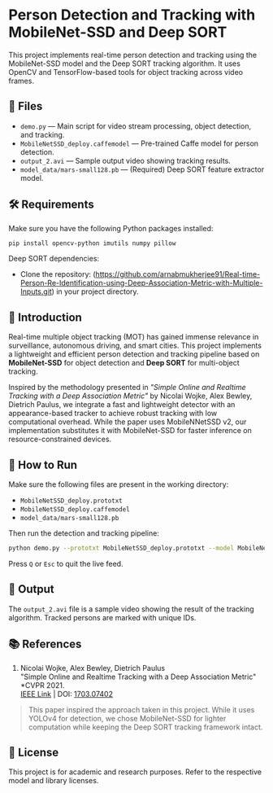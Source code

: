 
# Person Detection and Tracking with MobileNet-SSD and Deep SORT

This project implements real-time person detection and tracking using the MobileNet-SSD model and the Deep SORT tracking algorithm. It uses OpenCV and TensorFlow-based tools for object tracking across video frames.

## 📂 Files

- `demo.py` — Main script for video stream processing, object detection, and tracking.
- `MobileNetSSD_deploy.caffemodel` — Pre-trained Caffe model for person detection.
- `output_2.avi` — Sample output video showing tracking results.
- `model_data/mars-small128.pb` — (Required) Deep SORT feature extractor model.

## 🛠️ Requirements

Make sure you have the following Python packages installed:

```bash
pip install opencv-python imutils numpy pillow
```

Deep SORT dependencies:

- Clone the repository: (https://github.com/arnabmukherjee91/Real-time-Person-Re-Identification-using-Deep-Association-Metric-with-Multiple-Inputs.git) in your project directory.

## 📌 Introduction

Real-time multiple object tracking (MOT) has gained immense relevance in surveillance, autonomous driving, and smart cities. This project implements a lightweight and efficient person detection and tracking pipeline based on **MobileNet-SSD** for object detection and **Deep SORT** for multi-object tracking.

Inspired by the methodology presented in *"Simple Online and Realtime Tracking with a Deep Association Metric"* by Nicolai Wojke, Alex Bewley, Dietrich Paulus, we integrate a fast and lightweight detector with an appearance-based tracker to achieve robust tracking with low computational overhead. While the paper uses MobileNNetSSD v2, our implementation substitutes it with MobileNet-SSD for faster inference on resource-constrained devices.

## 🚀 How to Run

Make sure the following files are present in the working directory:

- `MobileNetSSD_deploy.prototxt`
- `MobileNetSSD_deploy.caffemodel`
- `model_data/mars-small128.pb`

Then run the detection and tracking pipeline:

```bash
python demo.py --prototxt MobileNetSSD_deploy.prototxt --model MobileNetSSD_deploy.caffemodel
```

Press `Q` or `Esc`  to quit the live feed.

## 🎥 Output

The `output_2.avi` file is a sample video showing the result of the tracking algorithm. Tracked persons are marked with unique IDs.



## 📚 References

1. Nicolai Wojke, Alex Bewley, Dietrich Paulus  
   "Simple Online and Realtime Tracking with a Deep Association Metric"  
   *CVPR 2021.  
   [IEEE Link]((https://arxiv.org/abs/1703.07402)) | DOI: [1703.07402]((https://doi.org/10.48550/arXiv.1703.07402))

> This paper inspired the approach taken in this project. While it uses YOLOv4 for detection, we chose MobileNet-SSD for lighter computation while keeping the Deep SORT tracking framework intact.

## 📄 License

This project is for academic and research purposes. Refer to the respective model and library licenses.
